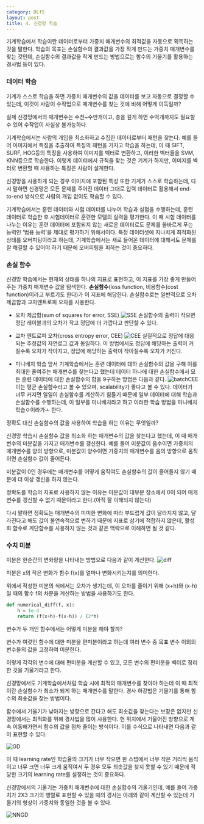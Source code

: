 ```yaml
---
category: DLfS
layout: post
title: 4. 신경망 학습
---
```

기계학습에서 학습이란 데이터로부터 가중치 매개변수의 최적값을 자동으로 획득하는 것을 말한다.
학습의 목표는 손실함수의 결과값을 가장 작게 만드는 가중치 매개변수를 찾는 것인데, 손실함수의 결과값을 작게 만드는 방법으로는 함수의 기울기를 활용하는 경사법 등이 있다.

### 데이터 학습
기계가 스스로 학습을 하면 가중치 매개변수의 값을 데이터를 보고 자동으로 결정할 수 있는데, 이것이 사람이 수작업으로 매개변수를 찾는 것에 비해 어떻게 이득일까?

실제 신경망에서의 매개변수는 수천~수만개이고, 층을 깊게 하면 수억개까지도 필요할 수 있어 수작업이 사실상 불가능하다.

기계학습에서는 사람의 개입을 최소화하고 수집한 데이터로부터 패턴을 찾는다. 예를 들어 이미지에서 특징을 추출하여 특징의 패턴을 가지고 학습을 하는데, 이 때 SIFT, SURF, HOG등의 특징을 사용하여 이미지를 벡터로 변환하고, 이러한 벡터들을 SVM, KNN등으로 학습한다. 이렇게 데이터에서 규칙을 찾는 것은 기계가 하지만, 이미지를 벡터로 변환할 때 사용하는 특징은 사람이 설계한다.

신경망을 사용하게 되는 경우 이미지에 포함된 특성 또한 기계가 스스로 학습하는데, 다시 말하면 신경망은 모든 문제를 주어진 데이터 그대로 입력 데이터로 활용해서 end-to-end 방식으로 사람의 개입 없이도 학습할 수 있다.

기계학습에서는 훈련 데이터와 시험 데이터를 나누어 학습과 실험을 수행하는데, 훈련 데이터로 학습한 후 시험데이터로 훈련한 모델의 실력을 평가한다. 이 때 시험 데이터를 나누는 이유는 훈련 데이터에 포함되지 않는 새로운 데이터로도 문제를 올바르게 푸는 능력인 '범용 능력'을 제대로 평가하기 위해서이다. 특정 데이터셋에 지나치게 최적화된 상태를 오버피팅이라고 하는데, 기계학습에서는 새로 들어온 데이터에 대해서도 문제를 잘 해결할 수 있어야 하기 때문에 오버피팅을 피하는 것이 중요하다.

### 손실 함수
신경망 학습에서는 현재의 상태를 하나의 지표로 표현하고, 이 지표를 가장 좋게 만들어주는 가중치 매개변수 값을 탐색한다. <b>손실함수</b>(loss function, 비용함수(cost function)이라고 부르기도 한다)가 이 지표에 해당한다. 손실함수로는 일반적으로 오차제곱합과 교차엔트로피 오차를 사용한다.

* 오차 제곱합(sum of squares for error, SSE)
![SSE](https://gityunjae.github.io/images/SSE.JPG)
손실함수의 출력이 작으면 정답 레이블과의 오차가 작고 정답에 더 가깝다고 판단할 수 있다.

* 교차 엔트로피 오차(cross entropy error, CEE)
![CEE](https://gityunjae.github.io/images/CEE.JPG)
실질적으로 정답에 대응되는 추정값의 자연로그 값과 동일하다. 이 방법에서도 정답에 해당하는 출력이 커질수록 오차가 작아지고, 정답에 해당하는 출력이 작아질수록 오차가 커진다.

* 미니배치 학습
앞서 기계학습에서는 훈련 데이터에 대하 손실함수의 값을 구해 이를 최대한 줄여주는 매개변수를 찾는다고 했는데 데이터 하나에 대한 손실함수에서 모든 훈련 데이터에 대한 손실함수의 합을 9구하는 방법은 다음과 같다.
![batchCEE](https://gityunjae.github.io/images/batchCEE.JPG)
이는 평균 손실함수라고 볼 수 있으며, scalability가 좋다고 볼 수 있다.
데이터가 너무 커지면 일일이 손실함수를 계산하기 힘들기 때문에 일부 데이터에 대해 학습과 손실함수를 수행하는데, 이 일부를 미니배치라고 하고 이러한 학습 방법을 미니배치 학습ㅇ이라가ㅗ 한다.

정확도 대신 손실함수의 값을 사용하여 학습을 하는 이유는 무엇일까?

신경망 학습시 손실함수 값을 최소화 하는 매개변수의 값을 찾는다고 했는데, 이 때 매개변수의 미분값을 가지고 매개변수를 갱신한다.
예를 들어 미분값이 음수이면 가중치의 매개변수를 양의 방향으로, 미분값이 양수이면 가중치의 매개변수를 음의 방향으로 움직이면 손실함수 값이 줄어든다.

미분값이 0인 경우에는 매개변수를 어떻게 움직여도 손실함수의 값이 줄어들지 않기 때문에 더 이상 갱신을 하지 않는다.

정확도를 학습의 지표로 사용하지 않는 이유는 미분값이 대부분 장소에서 0이 되어 매개변수를 갱신할 수 없기 때문이라고 한다.(아직 잘 이해되지 않는다)

다시 말하면 정확도는 매개변수의 미미한 변화에 따라 부드럽게 값이 달라지지 않고, 달라진다고 해도 값이 불연속적으로 변하기 때문에 지표로 삼기에 적합하지 않은데, 활성화 함수로 계단함수를 사용하지 않는 것과 같은 맥락으로 이해하면 될 것 같다.

### 수치 미분
미분은 한순간의 변화량을 나타내는 방법으로 다음과 같이 계산한다.
![diff](https://gityunjae.github.io/images/diff.JPG)

미분은 x의 작은 변화가 함수 f(x)를 얼마나 변화시키는지를 의미한다.

위에서 작성한 미분의 식에서는 오차가 생기는데, 이 오차를 줄이기 위해 (x+h)와 (x-h)일 때의 함수 f의 차분을 계산하는 방법을 사용하기도 한다.

``` python
def numerical_diff(f, x):
	h = 1e-4
	return (f(x+h)-f(x-h)) / (2*h)
```

변수가 두 개인 함수에서는 어떻게 미분을 해야 할까?

변수가 여럿인 함수에 대한 미분을 편미분이라고 하는데 여러 변수 중 목표 변수 이외의 변수들의 값을 고정하여 미분한다.

이렇게 각각의 변수에 대해 편미분을 계산할 수 있고, 모든 변수의 편미분을 벡터로 정리한 것을 기울기라고 한다.

신경망에서도 기계학습에서처럼 학습 시에 최적의 매개변수를 찾아야 하는데 이 때 최적이란 손실함수가 최소가 되게 하는 매개변수를 말한다. 경사 하강법은 기울기를 통해 함수의 최솟값을 찾는 방법이다.

함수에서 기울기가 낮아지는 방향으로 간다고 해도 최솟값을 찾는다는 보장은 없지만 신경망에서는 최적화를 위해 경사법을 많이 사용한다. 현 위치에서 기울어진 방향으로 계속 이동해가면서 함수의 값을 점차 줄이는 방식이다. 이를 수식으로 나타내면 다음과 같이 표현할 수 있다.

![GD](https://gityunjae.github.io/images/gradDesc.JPG)

이 때 learning rate인 학습율의 크기가 너무 작으면 한 스텝에서 너무 작은 거리씩 움직이고 너무 크면 너무 크게 움직여서 두 경우 모두 최솟값을 찾지 못할 수 있기 때문에 적당한 크기의 learning rate를 설정하는 것이 중요하다.

신경망에서의 기울기는 가중치 매개변수에 대한 손실함수의 기울기인데, 예를 들어 가중치가 2X3 크기의 행렬로 표현할 수 있을 때의 경사는 아래와 같이 계산할 수 있는데 기울기의 형상이 가중치와 동일한 것을 볼 수 있다.

![NNGD](https://gityunjae.github.io/images/nnGrad.JPG)

